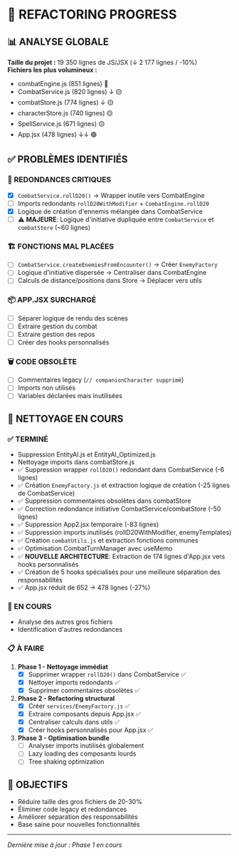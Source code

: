 # 🧹 REFACTORING PROGRESS

## 📊 ANALYSE GLOBALE

**Taille du projet :** 19 350 lignes de JS/JSX (↓ 2 177 lignes / -10%)  
**Fichiers les plus volumineux :**
- combatEngine.js (851 lignes) 🔴
- CombatService.js (820 lignes) ↓ 🟡
- combatStore.js (774 lignes) ↓ 🟡  
- characterStore.js (740 lignes) 🟡
- SpellService.js (671 lignes) 🟡
- App.jsx (478 lignes) ↓↓ 🟢

## ✅ PROBLÈMES IDENTIFIÉS

### 🚨 REDONDANCES CRITIQUES
- [x] `CombatService.rollD20()` → Wrapper inutile vers CombatEngine  
- [ ] Imports redondants `rollD20WithModifier` + `CombatEngine.rollD20`
- [x] Logique de création d'ennemis mélangée dans CombatService
- [ ] ⚠️ **MAJEURE**: Logique d'initiative dupliquée entre `CombatService` et `combatStore` (~60 lignes)

### 🏗️ FONCTIONS MAL PLACÉES  
- [ ] `CombatService.createEnemiesFromEncounter()` → Créer `EnemyFactory`
- [ ] Logique d'initiative dispersée → Centraliser dans CombatEngine
- [ ] Calculs de distance/positions dans Store → Déplacer vers utils

### 📦 APP.JSX SURCHARGÉ
- [ ] Séparer logique de rendu des scènes
- [ ] Extraire gestion du combat 
- [ ] Extraire gestion des repos
- [ ] Créer des hooks personnalisés

### 🗑️ CODE OBSOLÈTE
- [ ] Commentaires legacy (`// companionCharacter supprimé`)
- [ ] Imports non utilisés 
- [ ] Variables déclarées mais inutilisées

## 🔧 NETTOYAGE EN COURS

### ✅ TERMINÉ
- Suppression EntityAI.js et EntityAI_Optimized.js
- Nettoyage imports dans combatStore.js
- ✅ Suppression wrapper `rollD20()` redondant dans CombatService (-6 lignes)
- ✅ Création `EnemyFactory.js` et extraction logique de création (-25 lignes de CombatService)
- ✅ Suppression commentaires obsolètes dans combatStore
- ✅ Correction redondance initiative CombatService/combatStore (-50 lignes)
- ✅ Suppression App2.jsx temporaire (-83 lignes)
- ✅ Suppression imports inutilisés (rollD20WithModifier, enemyTemplates)
- ✅ Création `combatUtils.js` et extraction fonctions communes
- ✅ Optimisation CombatTurnManager avec useMemo
- ✅ **NOUVELLE ARCHITECTURE**: Extraction de 174 lignes d'App.jsx vers hooks personnalisés
- ✅ Création de 5 hooks spécialisés pour une meilleure séparation des responsabilités
- ✅ App.jsx réduit de 652 → 478 lignes (-27%)

### 🚧 EN COURS
- Analyse des autres gros fichiers
- Identification d'autres redondances

### 📋 À FAIRE
1. **Phase 1 - Nettoyage immédiat**
   - [x] Supprimer wrapper `rollD20()` dans CombatService ✅
   - [x] Nettoyer imports redondants ✅
   - [x] Supprimer commentaires obsolètes ✅
   
2. **Phase 2 - Refactoring structural**
   - [x] Créer `services/EnemyFactory.js` ✅
   - [x] Extraire composants depuis App.jsx ✅
   - [x] Centraliser calculs dans utils ✅
   - [x] Créer hooks personnalisés pour App.jsx ✅
   
3. **Phase 3 - Optimisation bundle**
   - [ ] Analyser imports inutilisés globalement
   - [ ] Lazy loading des composants lourds
   - [ ] Tree shaking optimization

## 🎯 OBJECTIFS
- Réduire taille des gros fichiers de 20-30%
- Éliminer code legacy et redondances  
- Améliorer séparation des responsabilités
- Base saine pour nouvelles fonctionnalités

---
*Dernière mise à jour : Phase 1 en cours*